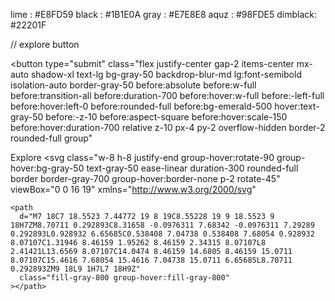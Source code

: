 lime    : #E8FD59
black   : #1B1E0A
gray    : #E7E8E8
aquz    : #98FDE5
dimblack: #22201F

// explore button
<!-- From Uiverse.io by nathAd17 --> 
<!-- From Uiverse.io by nathAd17 --> 
<button
  type="submit"
  class="flex justify-center gap-2 items-center mx-auto shadow-xl text-lg bg-gray-50 backdrop-blur-md lg:font-semibold isolation-auto border-gray-50 before:absolute before:w-full before:transition-all before:duration-700 before:hover:w-full before:-left-full before:hover:left-0 before:rounded-full before:bg-emerald-500 hover:text-gray-50 before:-z-10 before:aspect-square before:hover:scale-150 before:hover:duration-700 relative z-10 px-4 py-2 overflow-hidden border-2 rounded-full group"
>
  Explore
  <svg
    class="w-8 h-8 justify-end group-hover:rotate-90 group-hover:bg-gray-50 text-gray-50 ease-linear duration-300 rounded-full border border-gray-700 group-hover:border-none p-2 rotate-45"
    viewBox="0 0 16 19"
    xmlns="http://www.w3.org/2000/svg"
  >
    <path
      d="M7 18C7 18.5523 7.44772 19 8 19C8.55228 19 9 18.5523 9 18H7ZM8.70711 0.292893C8.31658 -0.0976311 7.68342 -0.0976311 7.29289 0.292893L0.928932 6.65685C0.538408 7.04738 0.538408 7.68054 0.928932 8.07107C1.31946 8.46159 1.95262 8.46159 2.34315 8.07107L8 2.41421L13.6569 8.07107C14.0474 8.46159 14.6805 8.46159 15.0711 8.07107C15.4616 7.68054 15.4616 7.04738 15.0711 6.65685L8.70711 0.292893ZM9 18L9 1H7L7 18H9Z"
      class="fill-gray-800 group-hover:fill-gray-800"
    ></path>
  </svg>
</button>
